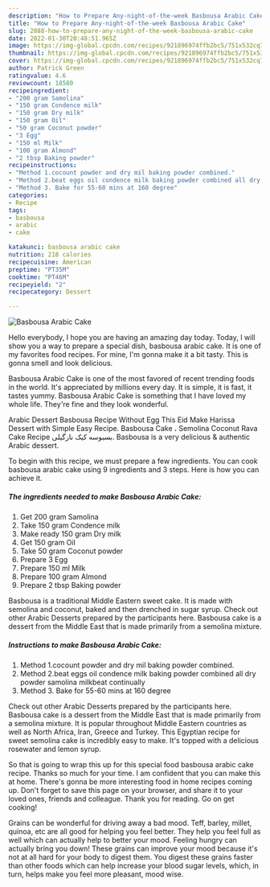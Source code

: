 ```yaml
---
description: "How to Prepare Any-night-of-the-week Basbousa Arabic Cake"
title: "How to Prepare Any-night-of-the-week Basbousa Arabic Cake"
slug: 2888-how-to-prepare-any-night-of-the-week-basbousa-arabic-cake
date: 2022-01-30T20:48:51.965Z
image: https://img-global.cpcdn.com/recipes/921896974ffb2bc5/751x532cq70/basbousa-arabic-cake-recipe-main-photo.jpg
thumbnail: https://img-global.cpcdn.com/recipes/921896974ffb2bc5/751x532cq70/basbousa-arabic-cake-recipe-main-photo.jpg
cover: https://img-global.cpcdn.com/recipes/921896974ffb2bc5/751x532cq70/basbousa-arabic-cake-recipe-main-photo.jpg
author: Patrick Green
ratingvalue: 4.6
reviewcount: 18580
recipeingredient:
- "200 gram Samolina"
- "150 gram Condence milk"
- "150 gram Dry milk"
- "150 gram Oil"
- "50 gram Coconut powder"
- "3 Egg"
- "150 ml Milk"
- "100 gram Almond"
- "2 tbsp Baking powder"
recipeinstructions:
- "Method 1.cocount powder and dry mil baking powder combined."
- "Method 2.beat eggs oil condence milk baking powder combined all dry powder samolina milkbeat continually"
- "Method 3. Bake for 55-60 mins at 160 degree"
categories:
- Recipe
tags:
- basbousa
- arabic
- cake

katakunci: basbousa arabic cake 
nutrition: 218 calories
recipecuisine: American
preptime: "PT35M"
cooktime: "PT46M"
recipeyield: "2"
recipecategory: Dessert

---
```



![Basbousa Arabic Cake](https://img-global.cpcdn.com/recipes/921896974ffb2bc5/751x532cq70/basbousa-arabic-cake-recipe-main-photo.jpg)

Hello everybody, I hope you are having an amazing day today. Today, I will show you a way to prepare a special dish, basbousa arabic cake. It is one of my favorites food recipes. For mine, I'm gonna make it a bit tasty. This is gonna smell and look delicious.

Basbousa Arabic Cake is one of the most favored of recent trending foods in the world. It's appreciated by millions every day. It is simple, it is fast, it tastes yummy. Basbousa Arabic Cake is something that I have loved my whole life. They're fine and they look wonderful.

Arabic Dessert Basbousa Recipe Without Egg This Eid Make Harissa Dessert with Simple Easy Recipe. Basbousa Cake ، Semolina Coconut Rava Cake Recipe بسبوسه کیک نارگیلی. Basbousa is a very delicious &amp; authentic Arabic dessert.


To begin with this recipe, we must prepare a few ingredients. You can cook basbousa arabic cake using 9 ingredients and 3 steps. Here is how you can achieve it.

<!--inarticleads1-->

##### The ingredients needed to make Basbousa Arabic Cake:

1. Get 200 gram Samolina
1. Take 150 gram Condence milk
1. Make ready 150 gram Dry milk
1. Get 150 gram Oil
1. Take 50 gram Coconut powder
1. Prepare 3 Egg
1. Prepare 150 ml Milk
1. Prepare 100 gram Almond
1. Prepare 2 tbsp Baking powder


Basbousa is a traditional Middle Eastern sweet cake. It is made with semolina and coconut, baked and then drenched in sugar syrup. Check out other Arabic Desserts prepared by the participants here. Basbousa cake is a dessert from the Middle East that is made primarily from a semolina mixture. 

<!--inarticleads2-->

##### Instructions to make Basbousa Arabic Cake:

1. Method 1.cocount powder and dry mil baking powder combined.
1. Method 2.beat eggs oil condence milk baking powder combined all dry powder samolina milkbeat continually
1. Method 3. Bake for 55-60 mins at 160 degree


Check out other Arabic Desserts prepared by the participants here. Basbousa cake is a dessert from the Middle East that is made primarily from a semolina mixture. It is popular throughout Middle Eastern countries as well as North Africa, Iran, Greece and Turkey. This Egyptian recipe for sweet semolina cake is incredibly easy to make. It&#39;s topped with a delicious rosewater and lemon syrup. 

So that is going to wrap this up for this special food basbousa arabic cake recipe. Thanks so much for your time. I am confident that you can make this at home. There's gonna be more interesting food in home recipes coming up. Don't forget to save this page on your browser, and share it to your loved ones, friends and colleague. Thank you for reading. Go on get cooking!

Grains can be wonderful for driving away a bad mood. Teff, barley, millet, quinoa, etc are all good for helping you feel better. They help you feel full as well which can actually help to better your mood. Feeling hungry can actually bring you down! These grains can improve your mood because it's not at all hard for your body to digest them. You digest these grains faster than other foods which can help increase your blood sugar levels, which, in turn, helps make you feel more pleasant, mood wise.
